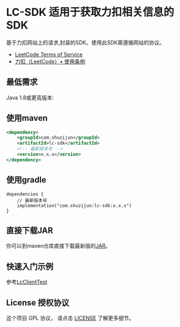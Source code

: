 # LC-SDK 适用于获取力扣相关信息的SDK

基于力扣网站上的请求,封装的SDK。使用此SDK需遵循网站的协议。

* [LeetCode Terms of Service](https://leetcode.com/terms/)
* [力扣（LeetCode）• 使用条例](https://leetcode.cn/terms-c)

## 最低需求

Java 1.8或更高版本:

## 使用maven

```xml
<dependency>
    <groupId>com.shuzijun</groupId>
    <artifactId>lc-sdk</artifactId>
    <!-- 最新版本号 -->
    <version>x.x.x</version>
</dependency>
```

## 使用gradle

```
dependencies {
    // 最新版本号
    implementation("com.shuzijun:lc-sdk:x.x.x")
}
```

## 直接下载JAR

你可以到maven仓库直接下载最新版的[JAR](https://github.com/shuzijun/lc-sdk/releases)。

## 快速入门示例

参考[LcClientTest](./src/test/java/com/shuzijun/lc/LcClientTest.java)

## License 授权协议

这个项目 GPL 协议， 请点击 [LICENSE](./LICENSE) 了解更多细节。

